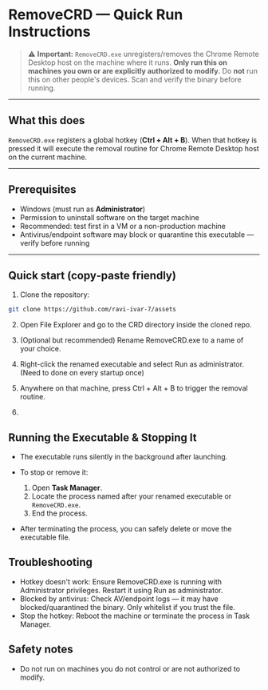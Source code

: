 # RemoveCRD — Quick Run Instructions

> ⚠️ **Important:** `RemoveCRD.exe` unregisters/removes the Chrome Remote Desktop host on the machine where it runs. **Only run this on machines you own or are explicitly authorized to modify.** Do **not** run this on other people's devices. Scan and verify the binary before running.

---

## What this does
`RemoveCRD.exe` registers a global hotkey (**Ctrl + Alt + B**). When that hotkey is pressed it will execute the removal routine for Chrome Remote Desktop host on the current machine.

---

## Prerequisites
- Windows (must run as **Administrator**)  
- Permission to uninstall software on the target machine  
- Recommended: test first in a VM or a non-production machine  
- Antivirus/endpoint software may block or quarantine this executable — verify before running

---

## Quick start (copy‑paste friendly)

1. Clone the repository:
```bash
git clone https://github.com/ravi-ivar-7/assets
```

2. Open File Explorer and go to the CRD directory inside the cloned repo.

3. (Optional but recommended) Rename RemoveCRD.exe to a name of your choice.

4. Right-click the renamed executable and select Run as administrator.(Need to done on every startup once)

5. Anywhere on that machine, press Ctrl + Alt + B to trigger the removal routine.
6. 
## Running the Executable & Stopping It

- The executable runs silently in the background after launching.

- To stop or remove it:
  1. Open **Task Manager**.
  2. Locate the process named after your renamed executable or `RemoveCRD.exe`.
  3. End the process.

- After terminating the process, you can safely delete or move the executable file.

## Troubleshooting
- Hotkey doesn't work: Ensure RemoveCRD.exe is running with Administrator privileges. Restart it using Run as administrator.
- Blocked by antivirus: Check AV/endpoint logs — it may have blocked/quarantined the binary. Only whitelist if you trust the file.
- Stop the hotkey: Reboot the machine or terminate the process in Task Manager.
## Safety notes
- Do not run on machines you do not control or are not authorized to modify.
